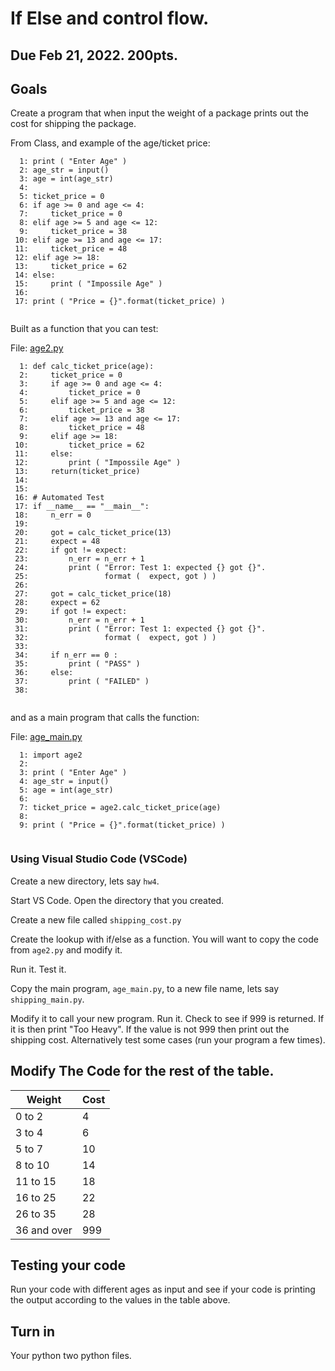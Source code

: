 
<style>
.pagebreak { page-break-before: always; }
.half { height: 200px; }
</style>
<style>
.pagebreak { page-break-before: always; }
.half { height: 200px; }
.markdown-body {
	font-size: 12px;
}
.markdown-body td {
	font-size: 12px;
}
</style>


# If Else and control flow.

## Due Feb 21, 2022.  200pts.

## Goals


Create a program that when input the weight of a package
prints out the cost for shipping the package.

From Class, and example of the age/ticket price:

```
  1: print ( "Enter Age" )
  2: age_str = input()
  3: age = int(age_str)
  4: 
  5: ticket_price = 0
  6: if age >= 0 and age <= 4:
  7:     ticket_price = 0
  8: elif age >= 5 and age <= 12:
  9:     ticket_price = 38
 10: elif age >= 13 and age <= 17:
 11:     ticket_price = 48
 12: elif age >= 18:
 13:     ticket_price = 62
 14: else:
 15:     print ( "Impossile Age" )
 16: 
 17: print ( "Price = {}".format(ticket_price) ) 


```

Built as a function that you can test:

File: [age2.py](https://github.com/Univ-Wyo-Education/S22-1010/blob/main/homework/04/age2.py)

```
  1: def calc_ticket_price(age):
  2:     ticket_price = 0
  3:     if age >= 0 and age <= 4:
  4:         ticket_price = 0
  5:     elif age >= 5 and age <= 12:
  6:         ticket_price = 38
  7:     elif age >= 13 and age <= 17:
  8:         ticket_price = 48
  9:     elif age >= 18:
 10:         ticket_price = 62
 11:     else:
 12:         print ( "Impossile Age" )
 13:     return(ticket_price)
 14: 
 15: 
 16: # Automated Test
 17: if __name__ == "__main__":
 18:     n_err = 0
 19: 
 20:     got = calc_ticket_price(13)
 21:     expect = 48
 22:     if got != expect:
 23:         n_err = n_err + 1
 24:         print ( "Error: Test 1: expected {} got {}".
 25:                 format (  expect, got ) )
 26: 
 27:     got = calc_ticket_price(18)
 28:     expect = 62
 29:     if got != expect:
 30:         n_err = n_err + 1
 31:         print ( "Error: Test 1: expected {} got {}".
 32:                 format (  expect, got ) )
 33: 
 34:     if n_err == 0 :
 35:         print ( "PASS" )
 36:     else:
 37:         print ( "FAILED" )
 38: 


```

and as a main program that calls the function:

File: [age_main.py](https://github.com/Univ-Wyo-Education/S22-1010/blob/main/homework/04/age_main.py)

```
  1: import age2
  2: 
  3: print ( "Enter Age" )
  4: age_str = input()
  5: age = int(age_str)
  6: 
  7: ticket_price = age2.calc_ticket_price(age)
  8: 
  9: print ( "Price = {}".format(ticket_price) ) 


```

### Using Visual Studio Code (VSCode)

Create a new directory, lets say `hw4`.

Start VS Code.  Open the directory that you created.

Create a new file called `shipping_cost.py`

Create the lookup with if/else as a function.  You will want to copy the code
from `age2.py` and modify it.

Run it.  Test it.

Copy the main program, `age_main.py`,  to a new file name, lets say `shipping_main.py`.

Modify it to call your new program.   Run it.  Check to see if 999 is returned.
If it is then print "Too Heavy".  If the value is not 999 then print out the
shipping cost.  Alternatively test some cases (run your program a few times).


## Modify The Code for the rest of the table.

| Weight | Cost |
|-----|------|
| 0 to 2 | 4 |
| 3 to 4 | 6 |
| 5 to 7 | 10 |
| 8 to 10 | 14 |
| 11 to 15 | 18 |
| 16 to 25 | 22 |
| 26 to 35 | 28 |
| 36 and over | 999 |

## Testing your code

Run your code with different ages as input and see if your code is printing the output according to the values in the table above.

## Turn in 

Your python two python files.

